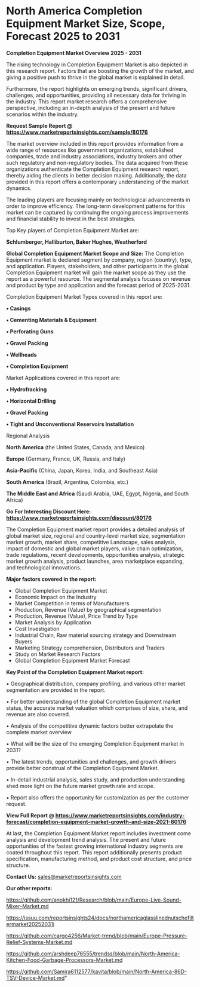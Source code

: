 # North America Completion Equipment Market Size, Scope, Forecast 2025 to 2031

<Strong> Completion Equipment Market Overview 2025 - 2031</strong>

The rising technology in Completion Equipment Market is also depicted in this research report. Factors that are boosting the growth of the market, and giving a positive push to thrive in the global market is explained in detail.

Furthermore, the report highlights on emerging trends, significant drivers, challenges, and opportunities, providing all necessary data for thriving in the industry. This report market research offers a comprehensive perspective, including an in-depth analysis of the present and future scenarios within the industry.

<strong>Request Sample Report @ <a href=https://www.marketreportsinsights.com/sample/80176>https://www.marketreportsinsights.com/sample/80176</a></strong>

The market overview included in this report provides information from a wide range of resources like government organizations, established companies, trade and industry associations, industry brokers and other such regulatory and non-regulatory bodies. The data acquired from these organizations authenticate the Completion Equipment research report, thereby aiding the clients in better decision making. Additionally, the data provided in this report offers a contemporary understanding of the market dynamics.

The leading players are focusing mainly on technological advancements in order to improve efficiency. The long-term development patterns for this market can be captured by continuing the ongoing process improvements and financial stability to invest in the best strategies.

Top Key players of Completion Equipment Market are:

<strong>Schlumberger, Halliburton, Baker Hughes, Weatherford</strong>

<strong><b>Global Completion Equipment Market Scope and Size:</b></strong>
The Completion Equipment market is declared segment by company, region (country), type, and application. Players, stakeholders, and other participants in the global Completion Equipment market will gain the market scope as they use the report as a powerful resource. The segmental analysis focuses on revenue and product by type and application and the forecast period of 2025-2031.

Completion Equipment Market Types covered in this report are:

<strong>• Casings

• Cementing Materials & Equipment

• Perforating Guns

• Gravel Packing

• Wellheads

• Completion Equipment</strong>

Market Applications covered in this report are:

<strong>• Hydrofracking

• Horizontal Drilling

• Gravel Packing

• Tight and Unconventional Reservoirs Installation</strong> 

Regional Analysis

<strong>North America</strong> (the United States, Canada, and Mexico)

<strong>Europe</strong> (Germany, France, UK, Russia, and Italy)

<strong>Asia-Pacific</strong> (China, Japan, Korea, India, and Southeast Asia)

<strong>South America</strong> (Brazil, Argentina, Colombia, etc.)

<strong>The Middle East and Africa</strong> (Saudi Arabia, UAE, Egypt, Nigeria, and South Africa)

<strong>Go For Interesting Discount Here: <a href=https://www.marketreportsinsights.com/discount/80176>https://www.marketreportsinsights.com/discount/80176</a></strong>

The Completion Equipment market report provides a detailed analysis of global market size, regional and country-level market size, segmentation market growth, market share, competitive Landscape, sales analysis, impact of domestic and global market players, value chain optimization, trade regulations, recent developments, opportunities analysis, strategic market growth analysis, product launches, area marketplace expanding, and technological innovations.

<strong><b>Major factors covered in the report:</b></strong>
<ul>
  <li>Global Completion Equipment Market </li>
  <li>Economic Impact on the Industry</li>
  <li>Market Competition in terms of Manufacturers</li>
  <li>Production, Revenue (Value) by geographical segmentation</li>
  <li>Production, Revenue (Value), Price Trend by Type</li>
  <li>Market Analysis by Application</li>
  <li>Cost Investigation</li>
  <li>Industrial Chain, Raw material sourcing strategy and Downstream Buyers</li>
  <li>Marketing Strategy comprehension, Distributors and Traders</li>
  <li>Study on Market Research Factors</li>
  <li>Global Completion Equipment Market Forecast</li>
</ul>

<strong><b>Key Point of the Completion Equipment Market report:</b></strong>

• Geographical distribution, company profiling, and various other market segmentation are provided in the report.

• For better understanding of the global Completion Equipment market status, the accurate market valuation which comprises of size, share, and revenue are also covered.

• Analysis of the competitive dynamic factors better extrapolate the complete market overview

• What will be the size of the emerging Completion Equipment market in 2031?

• The latest trends, opportunities and challenges, and growth drivers provide better construal of the Completion Equipment Market.

• In-detail industrial analysis, sales study, and production understanding shed more light on the future market growth rate and scope.

• Report also offers the opportunity for customization as per the customer request.

<strong><b>View Full Report @ <a href=https://www.marketreportsinsights.com/industry-forecast/completion-equipment-market-growth-and-size-2021-80176>https://www.marketreportsinsights.com/industry-forecast/completion-equipment-market-growth-and-size-2021-80176</a></b></strong>


At last, the Completion Equipment Market report includes investment come analysis and development trend analysis. The present and future opportunities of the fastest growing international industry segments are coated throughout this report. This report additionally presents product specification, manufacturing method, and product cost structure, and price structure.

<strong>Contact Us:</strong>
sales@marketreportsinsights.com

<strong>Our other reports:</strong>

<a href=https://github.com/anokhi121/Research/blob/main/Europe-Live-Sound-Mixer-Market.md>https://github.com/anokhi121/Research/blob/main/Europe-Live-Sound-Mixer-Market.md</a>

<a href=https://issuu.com/reportsinsights24/docs/northamericaglasslinednutschefiltermarket20252031i>https://issuu.com/reportsinsights24/docs/northamericaglasslinednutschefiltermarket20252031i</a>

<a href=https://github.com/cargo4256/Market-trend/blob/main/Europe-Pressure-Relief-Systems-Market.md>https://github.com/cargo4256/Market-trend/blob/main/Europe-Pressure-Relief-Systems-Market.md</a>

<a href=https://github.com/arshdeep76555/trendss/blob/main/North-America-Kitchen-Food-Garbage-Processors-Market.md>https://github.com/arshdeep76555/trendss/blob/main/North-America-Kitchen-Food-Garbage-Processors-Market.md</a>

<a href=https://github.com/Samira6112577/kavita/blob/main/North-America-86D-TSV-Device-Market.md>https://github.com/Samira6112577/kavita/blob/main/North-America-86D-TSV-Device-Market.md</a>"
